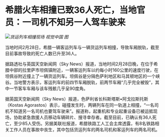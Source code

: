 # 希腊火车相撞已致36人死亡，当地官员：一司机不知另一人驾车驶来

![](https://inews.gtimg.com/newsapp_bt/0/15700247204/1000)_货运列车相撞现场 视觉中国 图_

当地时间2月28日，希腊一辆客运列车与一辆货运列车相撞，导致车厢脱轨，截至目前事故导致的死亡人数已升至36人。

据路透社与英国天空新闻网（Sky
News）报道，当地时间2月28日晚，在位于希腊中部的拉里萨市坦佩镇附近，一辆客运列车以约每小时160公里的速度行驶，在坦佩谷附近撞上了一辆货运列车。坦佩谷是分隔色萨利地区和马其顿地区的一个峡谷。当地警方表示，客运列车的前四节车厢脱轨，前两节车厢“几乎完全被毁”，其中一节客车车厢与该车残骸几乎呈90度角。

据英国天空新闻网（Sky News）报道，色萨利省长科斯塔斯•阿戈拉斯托斯（Kostas
Agorastos）表示，碰撞发生时，两辆列车在同一轨道上相撞，“一名司机不知道另一名司机也要驾车驶来”。报道称，起重机和专业起重设备已被运抵现场，协助紧急救援人员移动车辆碎片、搜寻幸存者。截至目前，已确认有36人死亡，至少85人受伤。另据美联社报道，希腊铁路工人工会主席透露，有8名铁路相关工作人员在事故中丧生，其中包括货运列车的两名司机和客运列车的两名司机。

